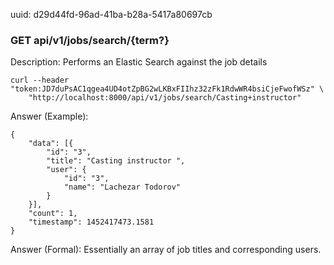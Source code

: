 uuid: d29d44fd-96ad-41ba-b28a-5417a80697cb

### GET api/v1/jobs/search/{term?}

Description: Performs an Elastic Search against the job details

```
curl --header "token:JD7duPsAC1qgea4UD4otZpBG2wLKBxFIIhz32zFk1RdwWR4bsiCjeFwofWSz" \
    "http://localhost:8000/api/v1/jobs/search/Casting+instructor"
```

Answer (Example):

```
{
    "data": [{
        "id": "3",
        "title": "Casting instructor ",
        "user": {
            "id": "3",
            "name": "Lachezar Todorov"
        }
    }],
    "count": 1,
    "timestamp": 1452417473.1581
}
```

Answer (Formal): Essentially an array of job titles and corresponding users.
